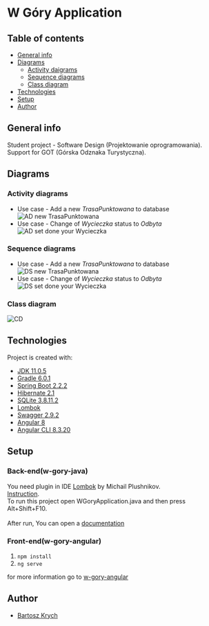 # W Góry Application



## Table of contents
* [General info](#general-info)
* [Diagrams](#diagrams)
	* [Activity daigrams](#activity-diagrams)
	* [Sequence diagrams](#sequence-diagrams)
	* [Class diagram](#class-diagram)
* [Technologies](#technologies)
* [Setup](#setup)
* [Author](#author)

## General info
Student project - Software Design (Projektowanie oprogramowania).<br/>
Support for GOT (Górska Odznaka Turystyczna).

## Diagrams

### Activity diagrams
* Use case - Add a new <i>TrasaPunktowana</i> to database
![AD new TrasaPunktowana](https://user-images.githubusercontent.com/26009817/72386490-c3ffef80-3721-11ea-8e02-564c24d64088.jpg)
* Use case - Change of <i>Wycieczka</i> status to <i>Odbyta</i>
![AD set done your Wycieczka](https://user-images.githubusercontent.com/26009817/72386685-1c36f180-3722-11ea-9eca-05bcd27b6eee.png)
### Sequence diagrams

*  Use case - Add a new <i>TrasaPunktowana</i> to database
![DS new TrasaPunktowana](https://user-images.githubusercontent.com/26009817/72386491-c3ffef80-3721-11ea-8a1c-93c9c1eeebcb.jpg)
*  Use case - Change of <i>Wycieczka</i> status to <i>Odbyta</i>
![DS set done your Wycieczka](https://user-images.githubusercontent.com/26009817/72386489-c3675900-3721-11ea-93ea-507469b12120.jpg)
### Class diagram

![CD](https://user-images.githubusercontent.com/26009817/72386492-c3ffef80-3721-11ea-8627-9ea14ca741fb.jpg)

<!-- ![ERD](https://user-images.githubusercontent.com/26009817/65752723-a7599080-e10d-11e9-9503-44228043d12b.jpg) -->
	
## Technologies
Project is created with:
* [JDK 11.0.5](https://www.oracle.com/technetwork/java/javase/downloads/jdk11-downloads-5066655.html)
* [Gradle 6.0.1](https://gradle.org/releases/)
* [Spring Boot 2.2.2](https://spring.io/projects/spring-boot)
* [Hibernate 2.1](http://hibernate.org/)
* [SQLite 3.8.11.2](https://www.sqlite.org/index.html)
* [Lombok](https://projectlombok.org/)
* [Swagger 2.9.2](https://swagger.io/)
* [Angular 8](https://angular.io/docs/)
* [Angular CLI 8.3.20](https://www.npmjs.com/package/@angular/cli/v/8.3.20)

## Setup

### Back-end(w-gory-java)

You need plugin in IDE [Lombok](https://plugins.jetbrains.com/plugin/6317-lombok/) by Michail Plushnikov.<br/>
[Instruction](https://github.com/mplushnikov/lombok-intellij-plugin#installation).<br/>
To run this project open WGoryApplication.java and then press Alt+Shift+F10.<br/><br/>
After run, You can open a [documentation](http://localhost:8080/swagger-ui.html)

### Front-end(w-gory-angular)

1. `npm install`
2. `ng serve`

for more information go to [w-gory-angular](https://github.com/bartoszkrych/PO/tree/master/w-gory-angular)

## Author

* [Bartosz Krych](https://github.com/bartoszkrych) 
